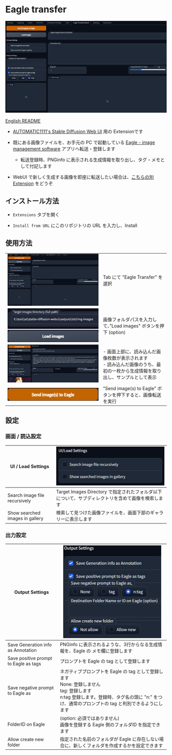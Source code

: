 # Eagle transfer

![](misc/ss01.png)

[English README](README.md)

- [AUTOMATIC1111's Stable Diffusion Web UI](https://github.com/AUTOMATIC1111/stable-diffusion-webui) 用の Extensionです

- 既にある画像ファイルを、お手元の PC で起動している [Eagle - image management software](https://jp.eagle.cool/) アプリへ転送・登録します
  
   - 転送登録時、PNGinfo に表示される生成情報を取り出し、タグ・メモとして付記します

- WebUI で新しく生成する画像を即座に転送したい場合は、[こちらの別Extension](https://github.com/bbc-mc/sdweb-eagle-pnginfo) をどうぞ

## インストール方法

- `Extensions` タブを開く

- `Install from URL` にこのリポジトリの URL を入力し、Install

## 使用方法

|                                           |                                                                      |
| ----------------------------------------- | -------------------------------------------------------------------- |
| ![](misc/ss01.png)                        | Tab にて "Eagle Transfer" を選択                                          |
| ![](misc/ss02-1.png) ![](misc/ss02-2.png) | 画像フォルダパスを入力して、”Load images" ボタンを押下 (option)                          |
| ![](misc/ss03-1.png)                      | - 画面上部に、読み込んだ画像枚数が表示されます<br/>- 読み込んだ画像のうち、最初の一枚から生成情報を取り出し、サンプルとして表示 |
| ![](misc/ss03-2.png)                      | "Send image(s) to Eagle" ボタンを押下すると、画像転送を実行                           |

## 設定

### 画面 / 読込設定

| UI / Load Settings              | ![](misc/ss04.png)                                            |
| ------------------------------- | ------------------------------------------------------------- |
| Search image file recursively   | Target Images Directory で指定されたフォルダ以下について、サブディレクトリを含めて画像を検索します |
| Show searched images in gallery | 検索して見つけた画像ファイルを、画面下部のギャラリーに表示します                              |

### 出力設定

| Output Settings                       | ![](misc/ss11.png)                                                                                                              |
| ------------------------------------- | ------------------------------------------------------------------------------------------------------------------------------- |
| Save Generation info as Annotation    | PNGinfo に表示されるような、3行からなる生成情報を、Eagle の メモ欄に登録します                                                                                 |
| Save positive prompt to Eagle as tags | プロンプトを Eagle の tag として登録します                                                                                                     |
| Save negative prompt to Eagle as      | ネガティブプロンプトを Eagle の tag として登録します<br/>None: 登録しません<br/>tag: 登録します<br/>n:tag 登録します。登録時、タグ名の頭に "n:" をつけ、通常のプロンプトの tag と判別できるようにします |
| FolderID on Eagle                     | (option: 必須ではありません)<br/>画像を登録する Eagle 側のフォルダID を指定できます                                                                          |
| Allow create new folder               | 指定された名前のフォルダが Eagle に存在しない場合に、新しくフォルダを作成するかを設定できます                                                                              |
